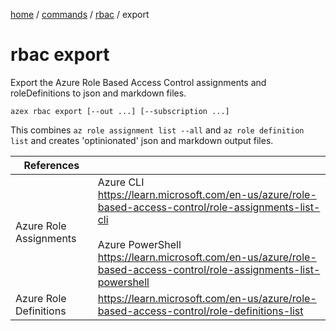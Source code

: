 [home](/readme.md) / [commands](../readme.md) / [rbac](./readme.md) /  export

# rbac export

Export the Azure Role Based Access Control assignments and roleDefinitions to json and markdown files.

```
azex rbac export [--out ...] [--subscription ...]
```

This combines `az role assignment list --all` and `az role definition list` and creates 'optinionated' json and markdown output files.

|References||
|-|-|
|Azure Role Assignments|Azure CLI<br/>https://learn.microsoft.com/en-us/azure/role-based-access-control/role-assignments-list-cli<br/><br/>Azure PowerShell<br/>https://learn.microsoft.com/en-us/azure/role-based-access-control/role-assignments-list-powershell|
|Azure Role Definitions|https://learn.microsoft.com/en-us/azure/role-based-access-control/role-definitions-list|